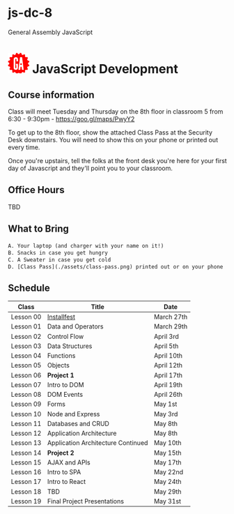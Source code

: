 # js-dc-8
General Assembly JavaScript
# ![](assets/logo.png) JavaScript Development

## Course information

Class will meet Tuesday and Thursday on the 8th floor in classroom 5 from 6:30 - 9:30pm - https://goo.gl/maps/PwyY2

To get up to the 8th floor, show the attached Class Pass at the Security Desk downstairs. You will need to show this on your phone or printed out every time.

Once you're upstairs, tell the folks at the front desk you're here for your first day of Javascript and they'll point you to your classroom.

## Office Hours

TBD

## What to Bring

    A. Your laptop (and charger with your name on it!)
    B. Snacks in case you get hungry
    C. A Sweater in case you get cold
    D. [Class Pass](./assets/class-pass.png) printed out or on your phone

## Schedule

|   Class   |                                Title                                |    Date     |
| --------- | ------------------------------------------------------------------- | ----------- |
| Lesson 00 | [Installfest](https://ga-students.github.io/js-dc-7/00-installfest) | March 27th |
| Lesson 01 | Data and Operators | March 29th |
| Lesson 02 | Control Flow | April 3rd |
| Lesson 03 | Data Structures | April 5th |
| Lesson 04 | Functions | April 10th |
| Lesson 05 | Objects | April 12th |
| Lesson 06 | **Project 1** | April 17th |
| Lesson 07 | Intro to DOM | April 19th |
| Lesson 08 | DOM Events | April 26th |
| Lesson 09 | Forms | May 1st  |
| Lesson 10 | Node and Express | May 3rd  |
| Lesson 11 | Databases and CRUD | May 8th |
| Lesson 12 | Application Architecture| May 8th |
| Lesson 13 | Application Architecture Continued | May 10th |
| Lesson 14 | **Project 2** | May 15th |
| Lesson 15 | AJAX and APIs | May 17th |
| Lesson 16 | Intro to SPA | May 22nd |
| Lesson 17 | Intro to React | May 24th |
| Lesson 18 | TBD | May 29th |
| Lesson 19 | Final Project Presentations | May 31st |
